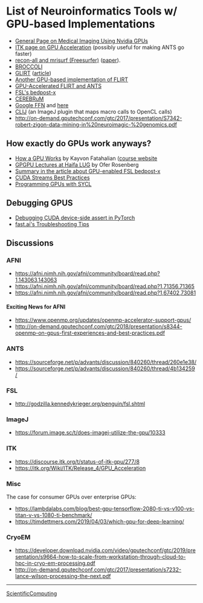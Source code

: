 

List of Neuroinformatics Tools w/ GPU-based Implementations
===========================================================

-   [General Page on Medical Imaging Using Nvidia GPUs](http://www.nvidia.com/object/medical_imaging.html)
-   [ITK page on GPU Acceleration](https://itk.org/Wiki/ITK/Release_4/GPU_Acceleration) (possibly useful for making ANTS go faster)
-   [recon-all and mrisurf (Freesurfer)](https://surfer.nmr.mgh.harvard.edu/fswiki/CUDADevelopersGuide) ([paper](http://www.ncbi.nlm.nih.gov/pubmed/24430512)).
-   [BROCCOLI](https://github.com/wanderine/BROCCOLI)
-   [GLIRT](https://github.com/sfchen/GPU-Image-Registration) ([article](http://ieeexplore.ieee.org/document/5405778/?reload=true))
-   [Another GPU-based implementation of FLIRT](http://journals.plos.org/plosone/article?id=10.1371/journal.pone.0136718)
-   [GPU-Accelerated FLIRT and ANTS](https://figshare.com/articles/GPU_accelerated_FLIRT_AND_ANTs/1501449)
-   [FSL's bedpost-x](http://journals.plos.org/plosone/article?id=10.1371/journal.pone.0061892)
-   [CEREBRuM](https://arxiv.org/abs/1909.05085)
-   [Google FFN](https://arxiv.org/abs/1611.00421) and [here](https://github.com/google/ffn)
-   [CLIJ](https://clij.github.io/clij-docs/) (an ImageJ plugin that maps macro calls to OpenCL calls)
-   <http://on-demand.gputechconf.com/gtc/2017/presentation/S7342-robert-zigon-data-mining-in%20neuroimagic-%20genomics.pdf>

How exactly do GPUs work anyways?
---------------------------------

-   [How a GPU Works](https://www.cs.cmu.edu/afs/cs/academic/class/15462-f11/www/lec_slides/lec19.pdf) by Kayvon Fatahalian ([course website](https://www.cs.cmu.edu/afs/cs/academic/class/15462-f11/www/)
-   [GPGPU Lectures at Haifa LUG](http://haifux.org/lectures/267/) by Ofer Rosenberg
-   [Summary in the article about GPU-enabled FSL bedpost-x](https://journals.plos.org/plosone/article?id=10.1371/journal.pone.0061892#s2)
-   [CUDA Streams Best Practices](http://on-demand.gputechconf.com/gtc/2014/presentations/S4158-cuda-streams-best-practices-common-pitfalls.pdf)
-   [Programming GPUs with SYCL](http://cppedinburgh.uk/slides/201607-sycl.pdf)

Debugging GPUS
--------------

-   [Debugging CUDA device-side assert in PyTorch](https://lernapparat.de/debug-device-assert/)
-   [fast.ai's Troubleshooting Tips](https://docs.fast.ai/troubleshoot.html)

Discussions
-----------

### AFNI

-   <https://afni.nimh.nih.gov/afni/community/board/read.php?1,143063,143063>
-   <https://afni.nimh.nih.gov/afni/community/board/read.php?1,71356,71365>
-   <https://afni.nimh.nih.gov/afni/community/board/read.php?1,67402,73081>

#### Exciting News for AFNI

-   <https://www.openmp.org/updates/openmp-accelerator-support-gpus/>
-   <http://on-demand.gputechconf.com/gtc/2018/presentation/s8344-openmp-on-gpus-first-experiences-and-best-practices.pdf>

### ANTS

-   <https://sourceforge.net/p/advants/discussion/840260/thread/260e1e38/>
-   <https://sourceforge.net/p/advants/discussion/840260/thread/4b134259/>

### FSL

-   <http://godzilla.kennedykrieger.org/penguin/fsl.shtml>

### ImageJ

-   <https://forum.image.sc/t/does-imagej-utilize-the-gpu/10333>

### ITK

-   <https://discourse.itk.org/t/status-of-itk-gpu/277/8>
-   <https://itk.org/Wiki/ITK/Release_4/GPU_Acceleration>

### Misc

The case for consumer GPUs over enterprise GPUs:

-   <https://lambdalabs.com/blog/best-gpu-tensorflow-2080-ti-vs-v100-vs-titan-v-vs-1080-ti-benchmark/>
-   <https://timdettmers.com/2019/04/03/which-gpu-for-deep-learning/>

### CryoEM

-   <https://developer.download.nvidia.com/video/gputechconf/gtc/2019/presentation/s9664-how-to-scale-from-workstation-through-cloud-to-hpc-in-cryo-em-processing.pdf>
-   <http://on-demand.gputechconf.com/gtc/2017/presentation/s7232-lance-wilson-processing-the-next.pdf>

* * * * *

[ScientificComputing](../ScientificComputing)
